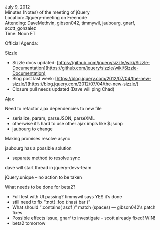 July 9, 2012  
 Minutes (Notes) of the meeting of jQuery  
 Location: \#jquery-meeting on Freenode  
 Attending: DaveMethvin, gibson042, timmywil, jaubourg, gnarf,
scott\_gonzalez  
 Time: Noon ET

Official Agenda:  

Sizzle

-   Sizzle docs updated:
    [https://github.com/jquery/sizzle/wiki/Sizzle-Documentation](https://github.com/jquery/sizzle/wiki/Sizzle-Documentation)
-   Blog post last week:
    [https://blog.jquery.com/2012/07/04/the-new-sizzle/](https://blog.jquery.com/2012/07/04/the-new-sizzle/)
-   Closure pull needs updated (Dave will ping Chad)

Ajax

Need to refactor ajax dependencies to new file

-   serialize, param, parseJSON, parseXML
-   otherwise it’s hard to use other ajax impls like \$.jsonp
-   jaubourg to change

Making promises resolve async

jaubourg has a possible solution

-   separate method to resolve sync

dave will start thread in jquery-devs-team

jQuery.unique – no action to be taken

What needs to be done for beta2?

-   Full test with UI passing? timmywil says YES it’s done
-   still need to fix “:not( .foo ):has( bar )”
-   What should “:contains( asdf )” match (spaces) — gibson042′s patch
    fixes
-   Possible effects issue, gnarf to investigate – scott already fixed!
    WIN!
-   beta2 tomorrow

